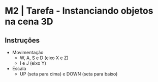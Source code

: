 # M2 | Tarefa - Instanciando objetos na cena 3D

## Instruções
- Movimentação
    - W, A, S e D (eixo X e Z)
    - I e J (eixo Y)
- Escala
    - UP (seta para cima) e DOWN (seta para baixo)
